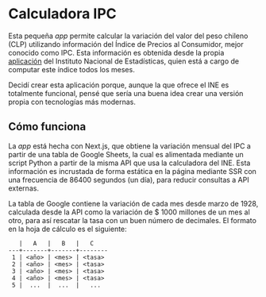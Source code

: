# Calculadora IPC

Esta pequeña _app_ permite calcular la variación del valor del peso chileno (CLP) utilizando información del Índice de Precios al Consumidor, mejor conocido como IPC. Esta información es obtenida desde la propia [aplicación](https://calculadoraipc.ine.cl/) del Instituto Nacional de Estadísticas, quien está a cargo de computar este índice todos los meses.

Decidí crear esta aplicación porque, aunque la que ofrece el INE es totalmente funcional, pensé que sería una buena idea crear una versión propia con tecnologías más modernas.

## Cómo funciona

La _app_ está hecha con Next.js, que obtiene la variación mensual del IPC a partir de una tabla de Google Sheets, la cual es alimentada mediante un script Python a partir de la misma API que usa la calculadora del INE. Esta información es incrustada de forma estática en la página mediante SSR con una frecuencia de 86400 segundos (un día), para reducir consultas a API externas.

La tabla de Google contiene la variación de cada mes desde marzo de 1928, calculada desde la API como la variación de $ 1000 millones de un mes al otro, para así rescatar la tasa con un buen número de decimales. El formato en la hoja de cálculo es el siguiente:

```
   |   A   |   B   |   C
---+-------+-------+--------
 1 | <año> | <mes> | <tasa>
 2 | <año> | <mes> | <tasa>
 3 | <año> | <mes> | <tasa>
 4 | <año> | <mes> | <tasa>
 5 |  ...  |  ...  |   ...
```
